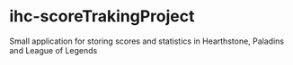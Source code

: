# ihc-scoreTrakingProject
Small application for storing scores and statistics in Hearthstone, Paladins and League of Legends
